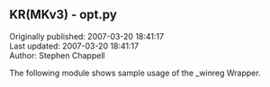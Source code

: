 ## KR(MKv3) - opt.py  
Originally published: 2007-03-20 18:41:17  
Last updated: 2007-03-20 18:41:17  
Author: Stephen Chappell  
  
The following module shows sample usage of the _winreg Wrapper.